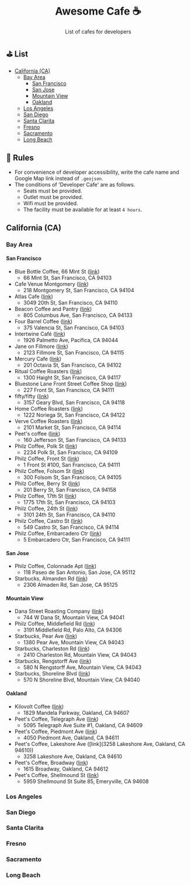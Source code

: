 <h1 align="center">Awesome Cafe ☕</h1>
  
<p align="center">List of cafes for developers</p>

## ⛳️ List

- [California (CA)](#california-ca)
    - [Bay Area](#bay-area)
       - [San Francisco](#san-francisco)
       - [San Jose](#san-jose)
       - [Mountain View](#mountain-view)
       - [Oakland](#oakland)
    - [Los Angeles](#los-angeles)
    - [San Diego](#san-deigo)
    - [Santa Clarita](#santa-clarita)
    - [Fresno](#fresno)
    - [Sacramento](#sacramento)
    - [Long Beach](#long-beach)

## 🔰 Rules

- For convenience of developer accessibility, write the cafe name and Google Map link instead of `.geojson`.
- The conditions of 'Developer Cafe' are as follows.
   - Seats must be provided.
   - Outlet must be provided.
   - Wifi must be provided.
   - The facility must be available for at least `4 hours`.

## California (CA)

### Bay Area

#### San Francisco

- Blue Bottle Coffee, 66 Mint St ([link](https://goo.gl/maps/JxWfAhzPvFqSXoAHA))
   - 66 Mint St, San Francisco, CA 94103
- Cafe Venue Montgomery ([link](https://goo.gl/maps/AB6cei9Hp5kAgCZE9))
   - 218 Montgomery St, San Francisco, CA 94104
- Atlas Cafe ([link](https://g.page/AtlasCafeSF?share))
   - 3049 20th St, San Francisco, CA 94110
- Beacon Coffee and Pantry ([link](https://goo.gl/maps/4cKkhFic1eszr5kF9))
   - 805 Columbus Ave, San Francisco, CA 94133
- Four Barrel Coffee ([link](https://goo.gl/maps/aUwzfNxDFs6KcLL6A))
   - 375 Valencia St, San Francisco, CA 94103
- Intertwine Café ([link](https://maps.app.goo.gl/Ww6byGck4BNkJKHZ8))
   - 1926 Palmetto Ave, Pacifica, CA 94044
- Jane on Fillmore ([link](https://goo.gl/maps/UjDQB9NeG5TZpwuSA))
   - 2123 Fillmore St, San Francisco, CA 94115
- Mercury Cafe ([link](https://goo.gl/maps/GMAcry593bx8bise9))
   - 201 Octavia St, San Francisco, CA 94102
- Ritual Coffee Roasters ([link](https://maps.app.goo.gl/6nwMG9jDac9V7qxm6))
   - 1300 Haight St, San Francisco, CA 94117
- Bluestone Lane Front Street Coffee Shop ([link](https://maps.app.goo.gl/xMAz4kcmzvhwvsZH6))
   - 227 Front St, San Francisco, CA 94111
- fifty/fifty ([link](https://goo.gl/maps/HZsQktahGBQ5tKuC7))
   - 3157 Geary Blvd, San Francisco, CA 94118
- Home Coffee Roasters ([link](https://goo.gl/maps/URZRu9KPV1CUsXYd8))
   - 1222 Noriega St, San Francisco, CA 94122
- Verve Coffee Roasters ([link](https://goo.gl/maps/Y21DBHJozdfFVnm7A))
   - 2101 Market St, San Francisco, CA 94114
- Peet's coffee ([link](https://goo.gl/maps/QmLNfr39f5zYjyUW6))
   - 160 Jefferson St, San Francisco, CA 94133
- Philz Coffee, Polk St ([link](https://goo.gl/maps/NEZPv2KN1rPZFWp47))
   - 2234 Polk St, San Francisco, CA 94109
- Philz Coffee, Front St ([link](https://goo.gl/maps/Wba7J644HNN95kiQ6))
   - 1 Front St #100, San Francisco, CA 94111
- Philz Coffee, Folsom St ([link](https://goo.gl/maps/8tuVuGKzXPyYfNEB9))
   - 300 Folsom St, San Francisco, CA 94105
- Philz Coffee, Berry St ([link](https://goo.gl/maps/unLzhgwJXGC2dRZo9))
   - 201 Berry St, San Francisco, CA 94158
- Philz Coffee, 17th St ([link](https://goo.gl/maps/HARUZ5HwTbhSxYTM9))
   - 1775 17th St, San Francisco, CA 94103
- Philz Coffee, 24th St ([link](https://goo.gl/maps/PRz8pTouAN9p4wwM7))
   - 3101 24th St, San Francisco, CA 94110
- Philz Coffee, Castro St ([link](https://goo.gl/maps/jNEGscGZiVBJTV6K7))
   - 549 Castro St, San Francisco, CA 94114
- Philz Coffee, Embarcadero Ctr ([link](https://goo.gl/maps/9KHHzs3enyrN5PQz6))
   - 5 Embarcadero Ctr, San Francisco, CA 94111

#### San Jose

- Philz Coffee, Colonnade Apt ([link](https://goo.gl/maps/kmDraBEETAxHTsuD8))
   - 118 Paseo de San Antonio, San Jose, CA 95112
- Starbucks, Almanden Rd ([link](https://goo.gl/maps/XDUKfmgd5gfC6sVW7))
   - 2306 Almaden Rd, San Jose, CA 95125

#### Mountain View

- Dana Street Roasting Company ([link](https://goo.gl/maps/j9Vz2HKDuTdpMUcx8))
   - 744 W Dana St, Mountain View, CA 94041
- Philz Coffee, Middlefield Rd ([link](https://maps.app.goo.gl/KZni5bqifjn9pu7o8))
   - 3191 Middlefield Rd, Palo Alto, CA 94306
- Starbucks, Pear Ave ([link](https://goo.gl/maps/ASBXPiTgLUYjdaWu6))
   - 1380 Pear Ave, Mountain View, CA 94043
- Starbucks, Charleston Rd ([link](https://goo.gl/maps/ai87WrvaAjinN59H7))
   - 2410 Charleston Rd, Mountain View, CA 94043
- Starbucks, Rengstorff Ave ([link](https://goo.gl/maps/omWukmHYrDBabeXWA))
   - 580 N Rengstorff Ave, Mountain View, CA 94043
- Starbucks, Shoreline Blvd ([link](https://goo.gl/maps/Zz5FVKE2LzH9YtyY7))
   - 570 N Shoreline Blvd, Mountain View, CA 94040


#### Oakland

- Kilovolt Coffee ([link](https://goo.gl/maps/ofMXSz821EuvemSh7))
   - 1829 Mandela Parkway, Oakland, CA 94607
- Peet's Coffee, Telegraph Ave ([link](https://goo.gl/maps/PiqHPC5L4ZTRPPev9))
   - 5095 Telegraph Ave Suite #1, Oakland, CA 94609
- Peet's Coffee, Piedmont Ave ([link](https://goo.gl/maps/RNNkajGrZatYHaN88))
   - 4050 Piedmont Ave, Oakland, CA 94611
- Peet's Coffee, Lakeshore Ave ([link](3258 Lakeshore Ave, Oakland, CA 94610))
   - 3258 Lakeshore Ave, Oakland, CA 94610
- Peet's Coffee, Broadway ([link](https://goo.gl/maps/vcbvq2J7V1t3z1UU6))
   - 1615 Broadway, Oakland, CA 94612
- Peet's Coffee, Shellmound St ([link](https://goo.gl/maps/qhixjpWZZ8wXZdKV8))
   - 5959 Shellmound St Suite 85, Emeryville, CA 94608

### Los Angeles

### San Diego

### Santa Clarita

### Fresno

### Sacramento

### Long Beach
